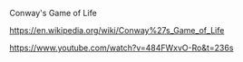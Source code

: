 Conway's Game of Life

https://en.wikipedia.org/wiki/Conway%27s_Game_of_Life

https://www.youtube.com/watch?v=484FWxvO-Ro&t=236s
